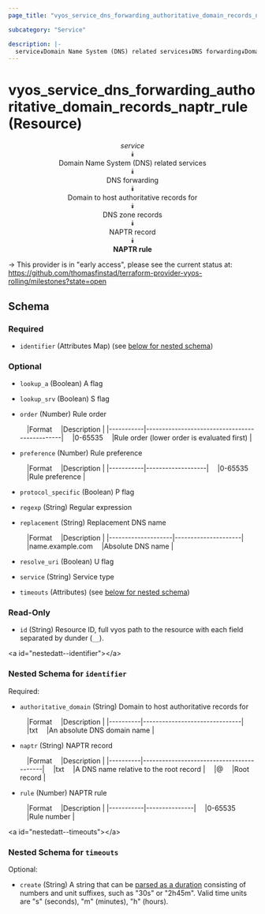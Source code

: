 ```yaml
---
page_title: "vyos_service_dns_forwarding_authoritative_domain_records_naptr_rule Resource - vyos"

subcategory: "Service"

description: |- 
  service⯯Domain Name System (DNS) related services⯯DNS forwarding⯯Domain to host authoritative records for⯯DNS zone records⯯NAPTR record⯯NAPTR rule
---
```


# vyos_service_dns_forwarding_authoritative_domain_records_naptr_rule (Resource)
<center>

*service*  
⯯  
Domain Name System (DNS) related services  
⯯  
DNS forwarding  
⯯  
Domain to host authoritative records for  
⯯  
DNS zone records  
⯯  
NAPTR record  
⯯  
**NAPTR rule**


</center>

-> This provider is in "early access", please see the current status at: https://github.com/thomasfinstad/terraform-provider-vyos-rolling/milestones?state=open

## Schema

### Required

- `identifier` (Attributes Map) (see [below for nested schema](#nestedatt--identifier))

### Optional

- `lookup_a` (Boolean) A flag
- `lookup_srv` (Boolean) S flag
- `order` (Number) Rule order

    &emsp;|Format   &emsp;|Description                                  |
    |-----------|-----------------------------------------------|
    &emsp;|0-65535  &emsp;|Rule order (lower order is evaluated first)  |
- `preference` (Number) Rule preference

    &emsp;|Format   &emsp;|Description      |
    |-----------|-------------------|
    &emsp;|0-65535  &emsp;|Rule preference  |
- `protocol_specific` (Boolean) P flag
- `regexp` (String) Regular expression
- `replacement` (String) Replacement DNS name

    &emsp;|Format            &emsp;|Description        |
    |--------------------|---------------------|
    &emsp;|name.example.com  &emsp;|Absolute DNS name  |
- `resolve_uri` (Boolean) U flag
- `service` (String) Service type
- `timeouts` (Attributes) (see [below for nested schema](#nestedatt--timeouts))

### Read-Only

- `id` (String) Resource ID, full vyos path to the resource with each field separated by dunder (`__`).

&lt;a id=&#34;nestedatt--identifier&#34;&gt;&lt;/a&gt;
### Nested Schema for `identifier`

Required:

- `authoritative_domain` (String) Domain to host authoritative records for

    &emsp;|Format  &emsp;|Description                  |
    |----------|-------------------------------|
    &emsp;|txt     &emsp;|An absolute DNS domain name  |
- `naptr` (String) NAPTR record

    &emsp;|Format  &emsp;|Description                             |
    |----------|------------------------------------------|
    &emsp;|txt     &emsp;|A DNS name relative to the root record  |
    &emsp;|@       &emsp;|Root record                             |
- `rule` (Number) NAPTR rule

    &emsp;|Format   &emsp;|Description  |
    |-----------|---------------|
    &emsp;|0-65535  &emsp;|Rule number  |


&lt;a id=&#34;nestedatt--timeouts&#34;&gt;&lt;/a&gt;
### Nested Schema for `timeouts`

Optional:

- `create` (String) A string that can be [parsed as a duration](https://pkg.go.dev/time#ParseDuration) consisting of numbers and unit suffixes, such as &#34;30s&#34; or &#34;2h45m&#34;. Valid time units are &#34;s&#34; (seconds), &#34;m&#34; (minutes), &#34;h&#34; (hours).  
